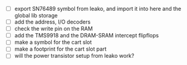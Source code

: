 - [ ] export SN76489 symbol from leako, and import it into here and the global lib storage
- [ ] add the address, I/O decoders
- [ ] check the write pin on the RAM
- [ ] add the TMS9918 and the DRAM-SRAM intercept flipflops
- [ ] make a symbol for the cart slot
- [ ] make a footprint for the cart slot part
- [ ] will the power transistor setup from leako work?
